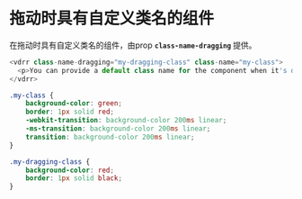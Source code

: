 # 拖动时具有自定义类名的组件

在拖动时具有自定义类名的组件，由prop <b>`class-name-dragging` </b>提供。

~~~js
<vdrr class-name-dragging="my-dragging-class" class-name="my-class">
  <p>You can provide a default class name for the component when it's dragging using the <b>class-name-dragging</b> prop.</p>
</vdrr>
~~~

~~~css
.my-class {
    background-color: green;
    border: 1px solid red;
    -webkit-transition: background-color 200ms linear;
    -ms-transition: background-color 200ms linear;
    transition: background-color 200ms linear;
}

.my-dragging-class {
    background-color: red;
    border: 1px solid black;
}
~~~

